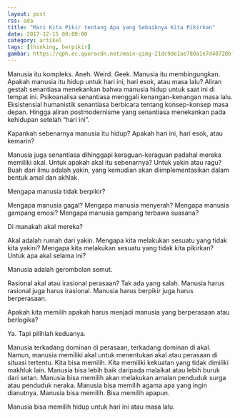 ```yaml
---
layout: post
rss: ada
title: "Mari Kita Pikir tentang Apa yang Sebaiknya Kita Pikirkan"
date: 2017-12-15 00:00:00
category: artikel
tags: [thinking, berpikir]
gambar: https://qph.ec.quoracdn.net/main-qimg-21dc9de1ae780a1e7d40728bf00c6d48-c
---
```


Manusia itu kompleks. Aneh. Weird. Geek. Manusia itu membingungkan. Apakah manusia itu hidup untuk hari ini, hari esok, atau masa lalu? Aliran gestalt senantiasa menekankan bahwa manusia hidup untuk saat ini di tempat ini. Psikoanalisa senantiasa menggali kenangan-kenangan masa lalu. Eksistensial humanistik senantiasa berbicara tentang konsep-konsep masa depan. Hingga aliran postmodernisme yang senantiasa menekankan pada kehidupan setelah “hari ini”. 

Kapankah sebenarnya manusia itu hidup? Apakah hari ini, hari esok, atau kemarin?

Manusia juga senantiasa dihinggapi keraguan-keraguan padahal mereka memiliki akal. Untuk apakah akal itu sebenarnya? Untuk yakin atau ragu? Buah dari ilmu adalah yakin, yang kemudian akan diimplementasikan dalam bentuk amal dan akhlak.

Mengapa manusia tidak berpikir?

Mengapa manusia gagal? Mengapa manusia menyerah? Mengapa manusia gampang emosi? Mengapa manusia gampang terbawa suasana?

Di manakah akal mereka?

Akal adalah rumah dari yakin. Mengapa kita melakukan sesuatu yang tidak kita yakini? Mengapa kita melakukan sesuatu yang tidak kita pikirkan? Untuk apa akal selama ini?

Manusia adalah gerombolan semut.

Rasional akal atau irasional perasaan? Tak ada yang salah. Manusia harus rasional juga harus irasional. Manusia harus berpikir juga harus berperasaan.

Apakah kita memilih apakah harus menjadi manusia yang berperasaan atau berlogika?

Ya. Tapi pilihlah keduanya.

Manusia terkadang dominan di perasaan, terkadang dominan di akal. Namun, manusia memiliki akal untuk menentukan akal atau perasaan di situasi tertentu. Kita bisa memilih. Kita memiliki kekuatan yang tidak dimiliki makhluk lain. Manusia bisa lebih baik daripada malaikat atau lebih buruk dari setan. Manusia bisa memilih akan melakukan amalan penduduk surga atau penduduk neraka. Manusia bisa memilih agama apa yang ingin dianutnya. Manusia bisa memilih. Bisa memilih apapun.

Manusia bisa memilih hidup untuk hari ini atau masa lalu.
